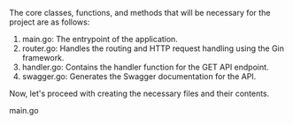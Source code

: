 The core classes, functions, and methods that will be necessary for the project are as follows:

1. main.go: The entrypoint of the application.
2. router.go: Handles the routing and HTTP request handling using the Gin framework.
3. handler.go: Contains the handler function for the GET API endpoint.
4. swagger.go: Generates the Swagger documentation for the API.

Now, let's proceed with creating the necessary files and their contents.

main.go

